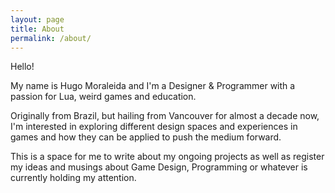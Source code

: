 ```yaml
---
layout: page
title: About
permalink: /about/
---
```



Hello! 

My name is Hugo Moraleida and I'm a Designer & Programmer with a passion for Lua, weird games and education. 

Originally from Brazil, but hailing from Vancouver for almost a decade now, I'm interested in exploring different design spaces and experiences in games and how they can be applied to push the medium forward.

This is a space for me to write about my ongoing projects as well as register my ideas and musings about Game Design, Programming or whatever is currently holding my attention.
